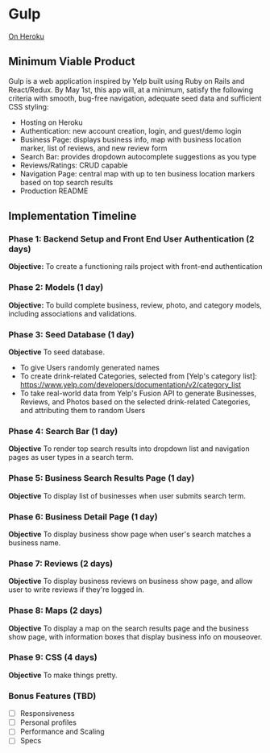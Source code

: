 # Gulp

[On Heroku][heroku]

[heroku]: nkhem-gulp.herokuapp.com

## Minimum Viable Product

Gulp is a web application inspired by Yelp built using Ruby on Rails
and React/Redux.  By May 1st, this app will, at a minimum, satisfy the
following criteria with smooth, bug-free navigation, adequate seed data and
sufficient CSS styling:

- Hosting on Heroku
- Authentication: new account creation, login, and guest/demo login
- Business Page: displays business info, map with business location marker, list of reviews, and new review form
- Search Bar: provides dropdown autocomplete suggestions as you type
- Reviews/Ratings: CRUD capable
- Navigation Page: central map with up to ten business location markers based on top search results
- Production README

## Implementation Timeline

### Phase 1: Backend Setup and Front End User Authentication (2 days)

**Objective:** To create a functioning rails project with front-end authentication

### Phase 2: Models (1 day)

**Objective:** To build complete business, review, photo, and category models, including associations and validations.

### Phase 3: Seed Database (1 day)
**Objective** To seed database.
* To give Users randomly generated names
* To create drink-related Categories, selected from [Yelp's category list]: https://www.yelp.com/developers/documentation/v2/category_list
* To take real-world data from Yelp's Fusion API to generate Businesses, Reviews, and Photos based on the selected drink-related Categories, and attributing them to random Users

### Phase 4: Search Bar (1 day)
**Objective** To render top search results into dropdown list and navigation pages as user types in a search term.

### Phase 5: Business Search Results Page (1 day)
**Objective** To display list of businesses when user submits search term.

### Phase 6: Business Detail Page (1 day)
**Objective** To display business show page when user's search matches a business name.

### Phase 7: Reviews (2 days)
**Objective** To display business reviews on business show page, and allow user to write reviews if they're logged in.

### Phase 8: Maps (2 days)
**Objective** To display a map on the search results page and the business show page, with information boxes that display business info on mouseover.

### Phase 9: CSS (4 days)
**Objective** To make things pretty.


### Bonus Features (TBD)
- [ ] Responsiveness
- [ ] Personal profiles
- [ ] Performance and Scaling
- [ ] Specs
